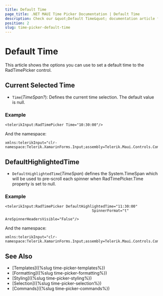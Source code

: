```yaml
---
title: Default Time
page_title: .NET MAUI Time Picker Documentation | Default Time
description: Check our &quot;Default Time&quot; documentation article for Telerik TimePicker for .NET MAUI.
position: 2
slug: time-picker-default-time
---
```


# Default Time

This article shows the options you can use to set a default time to the RadTimePicker control.

## Current Selected Time

* `Time`(*TimeSpan?*): Defines the current time selection. The default value is null.

### Example 

```
<telerikInput:RadTimePicker Time="10:30:00"/>
```

And the namespace:

```XAML
xmlns:telerikInput="clr-namespace:Telerik.XamarinForms.Input;assembly=Telerik.Maui.Controls.Compatibility"
```

## DefaultHighlightedTime

* `DefaultHighlightedTime`(*TimeSpan*) defines the System.TimeSpan which will be used to pre-scroll each spinner when RadTimePicker.Time property is set to null.

### Example

```XAML
<telerikInput:RadTimePicker DefaultHighlightedTime="11:30:00"
                                        SpinnerFormat="t"
                                        AreSpinnerHeadersVisible="False"/>
```

And the namespace:

```XAML
xmlns:telerikInput="clr-namespace:Telerik.XamarinForms.Input;assembly=Telerik.Maui.Controls.Compatibility"
```

## See Also

- [Templates]({%slug time-picker-templates%})
- [Formatting]({%slug time-picker-formatting%})
- [Styling]({%slug time-picker-styling%})
- [Selection]({%slug time-picker-selection%})
- [Commands]({%slug time-picker-commands%})
